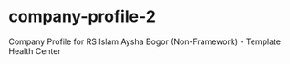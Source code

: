 # company-profile-2
 Company Profile for RS Islam Aysha Bogor (Non-Framework) - Template Health Center
